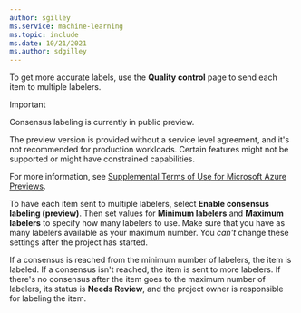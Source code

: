 ```yaml
---
author: sgilley
ms.service: machine-learning
ms.topic: include
ms.date: 10/21/2021
ms.author: sdgilley
---
```


To get more accurate labels, use the **Quality control** page to send each item to multiple labelers.

> [!IMPORTANT]
> Consensus labeling is currently in public preview.
>
> The preview version is provided without a service level agreement, and it's not recommended for production workloads. Certain features might not be supported or might have constrained capabilities.
>
> For more information, see [Supplemental Terms of Use for Microsoft Azure Previews](https://azure.microsoft.com/support/legal/preview-supplemental-terms/).

To have each item sent to multiple labelers, select **Enable consensus labeling (preview)**. Then set values for **Minimum labelers** and **Maximum labelers** to specify how many labelers to use.  Make sure that you have as many labelers available as your maximum number. You *can't* change these settings after the project has started.

If a consensus is reached from the minimum number of labelers, the item is labeled. If a consensus isn't reached, the item is sent to more labelers. If there's no consensus after the item goes to the maximum number of labelers, its status is **Needs Review**, and the project owner is responsible for labeling the item.
